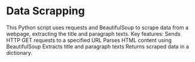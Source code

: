 # Data Scrapping

This Python script uses requests and BeautifulSoup to scrape data from a webpage, extracting the title and paragraph texts. Key features:
Sends HTTP GET requests to a specified URL
Parses HTML content using BeautifulSoup
Extracts title and paragraph texts
Returns scraped data in a dictionary.

